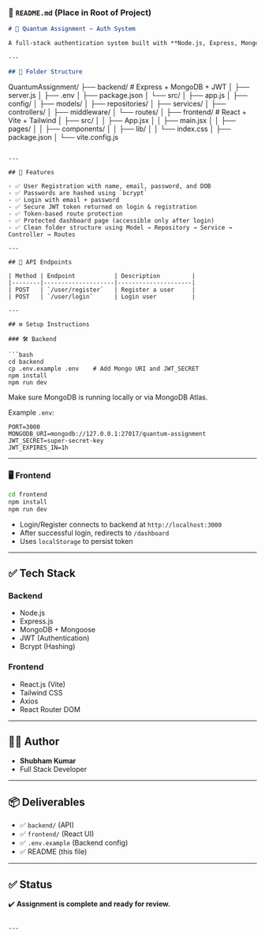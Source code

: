 ### 📄 `README.md` (Place in Root of Project)

```markdown
# 🧠 Quantum Assignment — Auth System

A full-stack authentication system built with **Node.js, Express, MongoDB, JWT, bcrypt** for the backend, and **React + Vite + Tailwind CSS** for the frontend.

---

## 📁 Folder Structure

```

QuantumAssignment/
├── backend/        # Express + MongoDB + JWT
│   ├── server.js
│   ├── .env
│   ├── package.json
│   └── src/
│       ├── app.js
│       ├── config/
│       ├── models/
│       ├── repositories/
│       ├── services/
│       ├── controllers/
│       ├── middleware/
│       └── routes/
│
├── frontend/       # React + Vite + Tailwind
│   ├── src/
│   │   ├── App.jsx
│   │   ├── main.jsx
│   │   ├── pages/
│   │   ├── components/
│   │   ├── lib/
│   │   └── index.css
│   ├── package.json
│   └── vite.config.js

````

---

## 🚀 Features

- ✅ User Registration with name, email, password, and DOB
- ✅ Passwords are hashed using `bcrypt`
- ✅ Login with email + password
- ✅ Secure JWT token returned on login & registration
- ✅ Token-based route protection
- ✅ Protected dashboard page (accessible only after login)
- ✅ Clean folder structure using Model → Repository → Service → Controller → Routes

---

## 🔐 API Endpoints

| Method | Endpoint           | Description         |
|--------|--------------------|---------------------|
| POST   | `/user/register`   | Register a user     |
| POST   | `/user/login`      | Login user          |

---

## ⚙️ Setup Instructions

### 🛠️ Backend

```bash
cd backend
cp .env.example .env    # Add Mongo URI and JWT_SECRET
npm install
npm run dev
````

Make sure MongoDB is running locally or via MongoDB Atlas.

Example `.env`:

```
PORT=3000
MONGODB_URI=mongodb://127.0.0.1:27017/quantum-assignment
JWT_SECRET=super-secret-key
JWT_EXPIRES_IN=1h
```

---

### 🖥️ Frontend

```bash
cd frontend
npm install
npm run dev
```

* Login/Register connects to backend at `http://localhost:3000`
* After successful login, redirects to `/dashboard`
* Uses `localStorage` to persist token

---

## ✅ Tech Stack

### Backend

* Node.js
* Express.js
* MongoDB + Mongoose
* JWT (Authentication)
* Bcrypt (Hashing)

### Frontend

* React.js (Vite)
* Tailwind CSS
* Axios
* React Router DOM

---

## 👨‍💻 Author

* **Shubham Kumar**
* Full Stack Developer

---

## 📦 Deliverables

* ✅ `backend/` (API)
* ✅ `frontend/` (React UI)
* ✅ `.env.example` (Backend config)
* ✅ README (this file)

---

## ✅ Status

✔️ **Assignment is complete and ready for review.**

```

---
